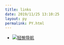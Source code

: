 ```yaml
---
title: links
date: 2019/11/25 13:10:25
layout: py
permalink: PY.html
---
```

- [![轻惋导航](https://www.chainwon.com/static/logo.png)](https://www.chainwon.com/ "轻惋导航")
